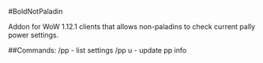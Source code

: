 #BoldNotPaladin

Addon for WoW 1.12.1 clients that allows non-paladins to check current pally power settings.

##Commands:
/pp - list settings
/pp u - update pp info